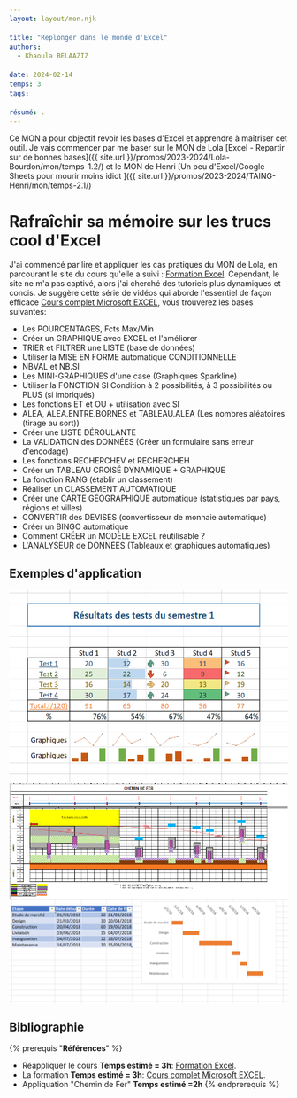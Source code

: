 ```yaml
---
layout: layout/mon.njk

title: "Replonger dans le monde d'Excel"
authors:
  - Khaoula BELAAZIZ

date: 2024-02-14
temps: 3
tags:

résumé: .
---
```



Ce MON a pour objectif revoir les bases d'Excel et apprendre à maîtriser cet outil.
Je vais commencer par me baser sur le MON de Lola [Excel - Repartir sur de bonnes bases]({{ site.url }}/promos/2023-2024/Lola-Bourdon/mon/temps-1.2/) et le MON de Henri [Un peu d'Excel/Google Sheets pour mourir moins idiot   ]({{ site.url }}/promos/2023-2024/TAING-Henri/mon/temps-2.1/)

# Rafraîchir sa mémoire sur les trucs cool d'Excel
J'ai commencé par lire et appliquer les cas pratiques du MON de Lola, en parcourant le site du cours qu'elle a suivi : [Formation Excel](https://www.excel-pratique.com/). Cependant, le site ne m'a pas captivé, alors j'ai cherché des tutoriels plus dynamiques et concis. Je suggère cette série de vidéos qui aborde l'essentiel de façon efficace [Cours complet Microsoft EXCEL](https://www.youtube.com/playlist?list=PL8sQnj6qF1Lv6ejdklq25MGfPJFxThMw6), vous trouverez les bases suivantes:
- Les POURCENTAGES, Fcts Max/Min
- Créer un GRAPHIQUE avec EXCEL et l'améliorer
- TRIER et FILTRER une LISTE (base de données)
- Utiliser la MISE EN FORME automatique CONDITIONNELLE
- NBVAL et NB.SI
- Les MINI-GRAPHIQUES d'une case (Graphiques Sparkline)
- Utiliser la FONCTION SI Condition à 2 possibilités, à 3 possibilités ou PLUS (si imbriqués)
- Les fonctions ET et OU + utilisation avec SI
- ALEA, ALEA.ENTRE.BORNES et TABLEAU.ALEA (Les nombres aléatoires (tirage au sort))
- Créer une LISTE DÉROULANTE
- La VALIDATION des DONNÉES (Créer un formulaire sans erreur d'encodage)
- Les fonctions RECHERCHEV et RECHERCHEH
- Créer un TABLEAU CROISÉ DYNAMIQUE + GRAPHIQUE
- La fonction RANG (établir un classement)
- Réaliser un CLASSEMENT AUTOMATIQUE
- Créer une CARTE GÉOGRAPHIQUE automatique (statistiques par pays, régions et villes)
- CONVERTIR des DEVISES (convertisseur de monnaie automatique)
- Créer un BINGO automatique
- Comment CRÉER un MODÈLE EXCEL réutilisable ?
- L'ANALYSEUR de DONNÉES (Tableaux et graphiques automatiques)

## Exemples d'application
<div style="display: flex; justify-content: space-around;">
  <img src="excel_graphs.png" alt="qlqs manips" style="width: 100%; margin-right: 2%;">
</div>
<div style="display: flex; justify-content: space-around;">
  <img src="excel_CDF.png" alt="Chemin de fer" style="width: 100%; margin-right: 2%;">
</div>
<div style="display: flex; justify-content: space-around;">
  <img src="excel_exemple_3.png" alt="Gantt" style="width: 100%; margin-right: 2%;">
</div>

## Bibliographie
{% prerequis "**Références**" %}
-	Réappliquer le cours   **Temps estimé = 3h**: [Formation Excel](https://www.excel-pratique.com/).
-	La formation   **Temps estimé = 3h**: [Cours complet Microsoft EXCEL](https://www.youtube.com/playlist?list=PL8sQnj6qF1Lv6ejdklq25MGfPJFxThMw6).
- Appliquation "Chemin de Fer"  **Temps estimé =2h**
{% endprerequis %}



